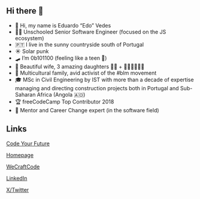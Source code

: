 ## Hi there 👋

- 👻 Hi, my name is Eduardo “Edo” Vedes
- 🏴‍☠️ Unschooled Senior Software Engineer (focused on the JS ecosystem)
- 🇵🇹 I live in the sunny countryside south of Portugal
- ☀️ Solar punk
- 🛹 I’m 0b101100 (feeling like a teen 💪)
- 💅 Beautiful wife, 3 amazing daughters 👸🏾 + 👸🏾👸🏽👸🏼
- 🖤 Multicultural family, avid activist of the #blm movement
- 🎓 MSc in Civil Engineering by IST with more than a decade of expertise managing and directing construction projects both in Portugal and Sub-Saharan Africa (Angola 🇦🇴)
- 🏆 freeCodeCamp Top Contributor 2018
- 🚸 Mentor and Career Change expert (in the software field)

## Links

[Code Your Future](https://eduardovedes.gumroad.com/l/codeyourfuture)

[Homepage](https://www.eduardovedes.com)

[WeCraftCode](https://wecraftcode.org)

[LinkedIn](https://www.linkedin.com/in/eduardovedes)

[X/Twitter](https://x.com/eduardovedes)
